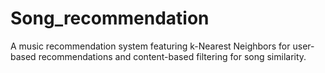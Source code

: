 # Song_recommendation
A music recommendation system featuring k-Nearest Neighbors for user-based recommendations and content-based filtering for song similarity.
